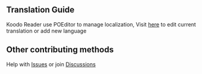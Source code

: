 ## Translation Guide

Koodo Reader use POEditor to manage localization, Visit [here](https://poeditor.com/join/project?hash=fk4qbQTlsk) to edit current translation or add new language

## Other contributing methods

Help with [Issues](https://github.com/troyeguo/koodo-reader/issues) or join [Discussions](https://github.com/troyeguo/koodo-reader/discussions)
